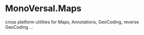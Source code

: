 MonoVersal.Maps
===============

cross platform utilities for Maps, Annotations, GeoCoding, reverse GeoCoding ...